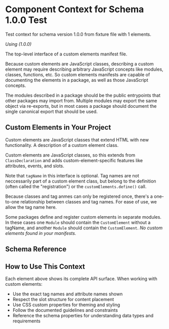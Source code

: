 # Component Context for Schema 1.0.0 Test

Test context for schema version 1.0.0 from fixture file with 1 elements.


*Using  (1.0.0)*


The top-level interface of a custom elements manifest file.

Because custom elements are JavaScript classes, describing a custom element
may require describing arbitrary JavaScript concepts like modules, classes,
functions, etc. So custom elements manifests are capable of documenting
the elements in a package, as well as those JavaScript concepts.

The modules described in a package should be the public entrypoints that
other packages may import from. Multiple modules may export the same object
via re-exports, but in most cases a package should document the single
canonical export that should be used.



## Custom Elements in Your Project
Custom elements are JavaScript classes that extend HTML with new functionality. A description of a custom element class.

Custom elements are JavaScript classes, so this extends from
`ClassDeclaration` and adds custom-element-specific features like
attributes, events, and slots.

Note that `tagName` in this interface is optional. Tag names are not
neccessarily part of a custom element class, but belong to the definition
(often called the &#34;registration&#34;) or the `customElements.define()` call.

Because classes and tag anmes can only be registered once, there&#39;s a
one-to-one relationship between classes and tag names. For ease of use,
we allow the tag name here.

Some packages define and register custom elements in separate modules. In
these cases one `Module` should contain the `CustomElement` without a
tagName, and another `Module` should contain the
`CustomElement`.
*No custom elements found in your manifests.*

## Schema Reference

## How to Use This Context

Each element above shows its complete API surface. When working with custom elements:
- Use the exact tag names and attribute names shown
- Respect the slot structure for content placement
- Use CSS custom properties for theming and styling
- Follow the documented guidelines and constraints
- Reference the schema properties for understanding data types and requirements